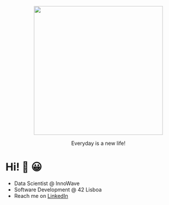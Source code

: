 <div id="header" align="center">
  <img src="https://media.giphy.com/media/FgJ6FbfJGwztK/giphy.gif" width="350"/>
</div>

<div align="center">
  <p style="">Everyday is a new life!</p>
</div>

# Hi! 👋 😀

- Data Scientist @ InnoWave
- Software Development @ 42 Lisboa
- Reach me on [LinkedIn](https://www.linkedin.com/in/andrepsoliveira/)
